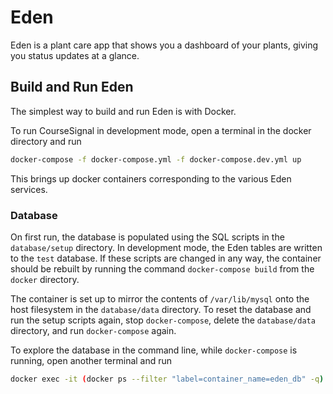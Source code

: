 # Eden
Eden is a plant care app that shows you a dashboard of your plants, giving you status updates at a glance.

## Build and Run Eden

The simplest way to build and run Eden is with Docker.

To run CourseSignal in development mode, open a terminal in the docker directory and run

```bash
docker-compose -f docker-compose.yml -f docker-compose.dev.yml up
```

This brings up docker containers corresponding to the various Eden services.

### Database

On first run, the database is populated using the SQL scripts in the `database/setup` directory. In development mode, the Eden tables are written to the `test` database. If these scripts are changed in any way, the container should be rebuilt by running the command `docker-compose build` from the `docker` directory.

The container is set up to mirror the contents of `/var/lib/mysql` onto the host filesystem in the `database/data` directory. To reset the database and run the setup scripts again, stop `docker-compose`, delete the `database/data` directory, and run `docker-compose` again.

To explore the database in the command line, while `docker-compose` is running, open another terminal and run

```bash
docker exec -it (docker ps --filter "label=container_name=eden_db" -q) mysql
```
